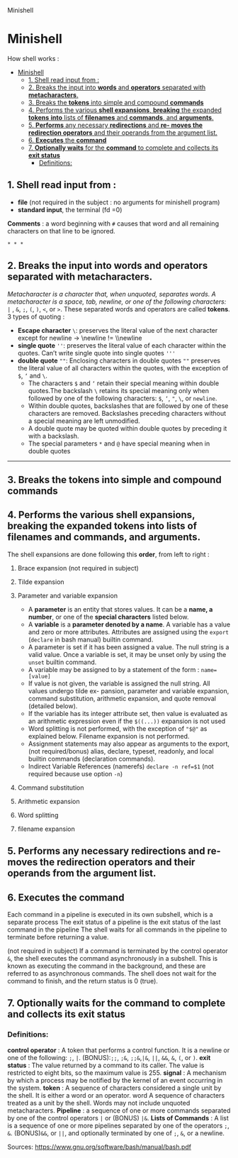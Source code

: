 Minishell

# Minishell

How shell works :

- [Minishell](#minishell)
  - [1\. Shell read input from :](#1-shell-read-input-from-)
  - [2\. Breaks the input into **words** and **operators** separated with **metacharacters**.](#2-breaks-the-input-into-words-and-operators-separated-with-metacharacters)
  - [3\. Breaks the **tokens** into simple and compound **commands**](#3-breaks-the-tokens-into-simple-and-compound-commands)
  - [4\. Performs the various **shell expansions**, **breaking** the expanded **tokens** **into** lists of **filenames** and **commands**, and **arguments**.](#4-performs-the-various-shell-expansions-breaking-the-expanded-tokens-into-lists-of-filenames-and-commands-and-arguments)
  - [5\. **Performs** any necessary **redirections** and **re- moves the redirection operators** and their operands from the argument list.](#5-performs-any-necessary-redirections-and-re--moves-the-redirection-operators-and-their-operands-from-the-argument-list)
  - [6\. **Executes** the **command**](#6-executes-the-command)
  - [7\. **Optionally waits** for the **command** to complete and collects its **exit status**](#7-optionally-waits-for-the-command-to-complete-and-collects-its-exit-status)
    - [Definitions:](#definitions)

## 1\. Shell read input from :

- **file** (not required in the subject : no arguments for minishell program)
- **standard input**, the terminal (fd =0)

**Comments** : a word beginning with ``#`` causes that word and all remaining characters on that line to be ignored.

    * * *


## 2\. Breaks the input into **words** and **operators** separated with **metacharacters**.

*Metacharacter is a character that, when unquoted, separates words. A metacharacter is a space, tab, newline, or one of the following characters:*
`|` , `&`, `;`, `(`, `)`, `<`, or `>`.
These separated words and operators are called **tokens**.
3 types of quoting :

- **Escape character** `\`: preserves the literal value of the next character except for newline -> \\newline != \\\newline
- **single quote** `''`: preserves the literal value of each character within the quotes. Can’t write single quote into single quotes `'''`
- **double quote** `""`: Enclosing characters in double quotes `""` preserves the literal value of all characters within the quotes, with the exception of `$`, `‘` and `\`.
    - The characters `$` and `‘` retain their special meaning within double quotes.The backslash `\` retains its special meaning only when followed by one of the following characters: `$`, `‘`, `"`, `\`, or `newline`.
    - Within double quotes, backslashes that are followed by one of these characters are removed. Backslashes preceding characters without a special meaning are left unmodified.
    - A double quote may be quoted within double quotes by preceding it with a backslash.
    - The special parameters `*` and `@` have special meaning when in double quotes

* * *

## 3\. Breaks the **tokens** into simple and compound **commands**

## 4\. Performs the various **shell expansions**, **breaking** the expanded **tokens** **into** lists of **filenames** and **commands**, and **arguments**.

The shell expansions are done following this **order**, from left to right :
1. Brace expansion (not required in subject)
2.  Tilde expansion
3.  Parameter and variable expansion
	- A **parameter** is an entity that stores values. It can be a **name, a number**, or one of the **special characters** listed below.
	- A **variable** is a **parameter denoted by a name**. A variable has a value and zero or more attributes. Attributes are assigned using the `export` (`declare` in bash manual) builtin command.
	- A parameter is set if it has been assigned a value. The null string is a valid value. Once a variable is set, it may be unset only by using the `unset` builtin command.
	- A variable may be assigned to by a statement of the form :
`name=[value]`
	- If value is not given, the variable is assigned the null string. All values undergo tilde ex- pansion, parameter and variable expansion, command substitution, arithmetic expansion, and quote removal (detailed below).
	- If the variable has its integer attribute set, then value is evaluated as an arithmetic expression even if the `$((...))` expansion is not used
	- Word splitting is not performed, with the exception of ``"$@"`` as explained below. Filename expansion is not performed.
	- Assignment statements may also appear as arguments to the export,
	(not required/bonus) alias, declare, typeset,  readonly, and local builtin commands (declaration commands).
	- Indirect Variable References (namerefs)
	`declare -n ref=$1`
	(not required because use option `-n`)

5.  Command substitution
6.  Arithmetic expansion
7.  Word splitting
8.  filename expansion

## 5\. **Performs** any necessary **redirections** and **re- moves the redirection operators** and their operands from the argument list.

## 6\. **Executes** the **command**
Each command in a pipeline is executed in its own subshell, which is a separate process
The exit status of a pipeline is the exit status of the last command in the pipeline
The shell waits for all commands in the pipeline to terminate before returning a value.

(not required in subject) If a command is terminated by the control operator `&`, the shell executes the command asynchronously in a subshell. This is known as executing the command in the background, and these are referred to as asynchronous commands. The shell does not wait for the command to finish, and the return status is 0 (true).

## 7\. **Optionally waits** for the **command** to complete and collects its **exit status**

### Definitions:
**control operator** :
A token that performs a control function. It is a newline or one of the following: `;`, `|`.
(BONUS):`;;`, `;&`, `;;&`,`|&`, `||`, `&&`, `&`, `(`, or `)`.
**exit status** :
The value returned by a command to its caller. The value is restricted to eight bits, so the maximum value is 255.
**signal** : A mechanism by which a process may be notified by the kernel of an event occurring in the system.
**token** :  A sequence of characters considered a single unit by the shell. It is either a word or an operator.
word A sequence of characters treated as a unit by the shell. Words may not include unquoted metacharacters.
**Pipeline** : a sequence of one or more commands separated by one of the control operators ``|`` or
(BONUS) ``|&``.
**Lists of Commands** : A list is a sequence of one or more pipelines separated by one of the operators `;`, `&`.
(BONUS)`&&`, or `||`, and optionally terminated by one of `;`, `&`, or a newline.

Sources: https://www.gnu.org/software/bash/manual/bash.pdf
